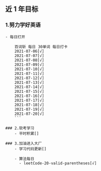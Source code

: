 ## 近 1 年目标

### 1.努力学好英语

    - 每日打开

````
    百词斩 每日 30单词 每日打卡
    2021-07-06[√]
    2021-07-07[√]
    2021-07-08[√]
    2021-07-09[√]
    2021-07-10[√]
    2021-07-11[√]
    2021-07-12[√]
    2021-07-13[√]
    2021-07-14[√]
    2021-07-15[√]
    2021-07-16[√]
    2021-07-17[√]
    2021-07-18[√]
    2021-07-19[√]
    2021-07-20[√]
    ```

### 2.软考学习
    - 平时积累[]

### 3.加油进入大厂
    - 学习代码更新[]

    - 算法每日
      - leetCode-20-valid-parentheses[√]



````
